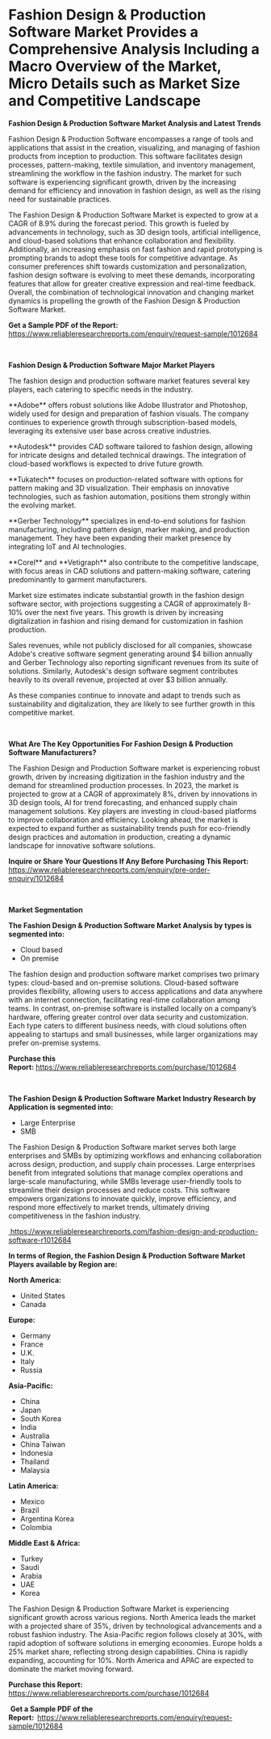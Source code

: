 <p><h1>Fashion Design & Production Software Market Provides a Comprehensive Analysis Including a Macro Overview of the Market, Micro Details such as Market Size and Competitive Landscape</h1></p><p><strong>Fashion Design & Production Software Market Analysis and Latest Trends</strong></p>
<p><p>Fashion Design & Production Software encompasses a range of tools and applications that assist in the creation, visualizing, and managing of fashion products from inception to production. This software facilitates design processes, pattern-making, textile simulation, and inventory management, streamlining the workflow in the fashion industry. The market for such software is experiencing significant growth, driven by the increasing demand for efficiency and innovation in fashion design, as well as the rising need for sustainable practices.</p><p>The Fashion Design & Production Software Market is expected to grow at a CAGR of 8.9% during the forecast period. This growth is fueled by advancements in technology, such as 3D design tools, artificial intelligence, and cloud-based solutions that enhance collaboration and flexibility. Additionally, an increasing emphasis on fast fashion and rapid prototyping is prompting brands to adopt these tools for competitive advantage. As consumer preferences shift towards customization and personalization, fashion design software is evolving to meet these demands, incorporating features that allow for greater creative expression and real-time feedback. Overall, the combination of technological innovation and changing market dynamics is propelling the growth of the Fashion Design & Production Software Market.</p></p>
<p><strong>Get a Sample PDF of the Report:&nbsp;</strong> <a href="https://www.reliableresearchreports.com/enquiry/request-sample/1012684?utm_campaign=3435&utm_medium=2&utm_source=Github&utm_content=ia&utm_term=19042025&utm_id=fashion-design-production-software">https://www.reliableresearchreports.com/enquiry/request-sample/1012684</a></p>
<p>&nbsp;</p>
<p><strong>Fashion Design & Production Software Major Market Players</strong></p>
<p><p>The fashion design and production software market features several key players, each catering to specific needs in the industry. </p><p>**Adobe** offers robust solutions like Adobe Illustrator and Photoshop, widely used for design and preparation of fashion visuals. The company continues to experience growth through subscription-based models, leveraging its extensive user base across creative industries.</p><p>**Autodesk** provides CAD software tailored to fashion design, allowing for intricate designs and detailed technical drawings. The integration of cloud-based workflows is expected to drive future growth.</p><p>**Tukatech** focuses on production-related software with options for pattern making and 3D visualization. Their emphasis on innovative technologies, such as fashion automation, positions them strongly within the evolving market.</p><p>**Gerber Technology** specializes in end-to-end solutions for fashion manufacturing, including pattern design, marker making, and production management. They have been expanding their market presence by integrating IoT and AI technologies.</p><p>**Corel** and **Vetigraph** also contribute to the competitive landscape, with focus areas in CAD solutions and pattern-making software, catering predominantly to garment manufacturers.</p><p>Market size estimates indicate substantial growth in the fashion design software sector, with projections suggesting a CAGR of approximately 8-10% over the next five years. This growth is driven by increasing digitalization in fashion and rising demand for customization in fashion production.</p><p>Sales revenues, while not publicly disclosed for all companies, showcase Adobe's creative software segment generating around $4 billion annually and Gerber Technology also reporting significant revenues from its suite of solutions. Similarly, Autodesk's design software segment contributes heavily to its overall revenue, projected at over $3 billion annually.</p><p>As these companies continue to innovate and adapt to trends such as sustainability and digitalization, they are likely to see further growth in this competitive market.</p></p>
<p>&nbsp;</p>
<p><strong>What Are The Key Opportunities For Fashion Design & Production Software Manufacturers?</strong></p>
<p><p>The Fashion Design and Production Software market is experiencing robust growth, driven by increasing digitization in the fashion industry and the demand for streamlined production processes. In 2023, the market is projected to grow at a CAGR of approximately 8%, driven by innovations in 3D design tools, AI for trend forecasting, and enhanced supply chain management solutions. Key players are investing in cloud-based platforms to improve collaboration and efficiency. Looking ahead, the market is expected to expand further as sustainability trends push for eco-friendly design practices and automation in production, creating a dynamic landscape for innovative software solutions.</p></p>
<p><strong>Inquire or Share Your Questions If Any Before Purchasing This Report:</strong> <a href="https://www.reliableresearchreports.com/enquiry/pre-order-enquiry/1012684?utm_campaign=3435&utm_medium=2&utm_source=Github&utm_content=ia&utm_term=19042025&utm_id=fashion-design-production-software">https://www.reliableresearchreports.com/enquiry/pre-order-enquiry/1012684</a></p>
<p>&nbsp;</p>
<p><strong>Market Segmentation</strong></p>
<p><strong>The Fashion Design & Production Software Market Analysis by types is segmented into:</strong></p>
<p><ul><li>Cloud based</li><li>On premise</li></ul></p>
<p><p>The fashion design and production software market comprises two primary types: cloud-based and on-premise solutions. Cloud-based software provides flexibility, allowing users to access applications and data anywhere with an internet connection, facilitating real-time collaboration among teams. In contrast, on-premise software is installed locally on a company’s hardware, offering greater control over data security and customization. Each type caters to different business needs, with cloud solutions often appealing to startups and small businesses, while larger organizations may prefer on-premise systems.</p></p>
<p><strong>Purchase this Report:&nbsp;</strong><a href="https://www.reliableresearchreports.com/purchase/1012684?utm_campaign=3435&utm_medium=2&utm_source=Github&utm_content=ia&utm_term=19042025&utm_id=fashion-design-production-software">https://www.reliableresearchreports.com/purchase/1012684</a></p>
<p>&nbsp;</p>
<p><strong>The Fashion Design & Production Software Market Industry Research by Application is segmented into:</strong></p>
<p><ul><li>Large Enterprise</li><li>SMB</li></ul></p>
<p><p>The Fashion Design & Production Software market serves both large enterprises and SMBs by optimizing workflows and enhancing collaboration across design, production, and supply chain processes. Large enterprises benefit from integrated solutions that manage complex operations and large-scale manufacturing, while SMBs leverage user-friendly tools to streamline their design processes and reduce costs. This software empowers organizations to innovate quickly, improve efficiency, and respond more effectively to market trends, ultimately driving competitiveness in the fashion industry.</p></p>
<p><a href="https://www.reliableresearchreports.com/fashion-design-and-production-software-r1012684?utm_campaign=3435&utm_medium=2&utm_source=Github&utm_content=ia&utm_term=19042025&utm_id=fashion-design-production-software">&nbsp;https://www.reliableresearchreports.com/fashion-design-and-production-software-r1012684</a></p>
<p><strong>In terms of Region, the Fashion Design & Production Software Market Players available by Region are:</strong></p>
<p>
    <p> <strong> North America: </strong>
        <ul>
            <li>United States</li>
            <li>Canada</li>
        </ul>
        </p> 
    <p> <strong> Europe: </strong>
        <ul>
            <li>Germany</li>
            <li>France</li>
            <li>U.K.</li>
            <li>Italy</li>
            <li>Russia</li>
        </ul>
        </p> 
    <p> <strong> Asia-Pacific: </strong>
        <ul>
            <li>China</li>
            <li>Japan</li>
            <li>South Korea</li>
            <li>India</li>
            <li>Australia</li>
            <li>China Taiwan</li>
            <li>Indonesia</li>
            <li>Thailand</li>
            <li>Malaysia</li>
        </ul>
        </p> 
    <p> <strong> Latin America: </strong>
        <ul>
            <li>Mexico</li>
            <li>Brazil</li>
            <li>Argentina Korea</li>
            <li>Colombia</li>
        </ul>
        </p> 
    <p> <strong> Middle East & Africa: </strong>
        <ul>
            <li>Turkey</li>
            <li>Saudi</li>
            <li>Arabia</li>
            <li>UAE</li>
            <li>Korea</li>
        </ul>
    </p>
    </p>
<p><p>The Fashion Design & Production Software Market is experiencing significant growth across various regions. North America leads the market with a projected share of 35%, driven by technological advancements and a robust fashion industry. The Asia-Pacific region follows closely at 30%, with rapid adoption of software solutions in emerging economies. Europe holds a 25% market share, reflecting strong design capabilities. China is rapidly expanding, accounting for 10%. North America and APAC are expected to dominate the market moving forward.</p></p>
<p><strong>Purchase this Report: </strong><a href="https://www.reliableresearchreports.com/purchase/1012684?utm_campaign=3435&utm_medium=2&utm_source=Github&utm_content=ia&utm_term=19042025&utm_id=fashion-design-production-software">https://www.reliableresearchreports.com/purchase/1012684</a></p>
<p>&nbsp;<strong>Get a Sample PDF of the Report:&nbsp;&nbsp;</strong><a href="https://www.reliableresearchreports.com/enquiry/request-sample/1012684?utm_campaign=3435&utm_medium=2&utm_source=Github&utm_content=ia&utm_term=19042025&utm_id=fashion-design-production-software">https://www.reliableresearchreports.com/enquiry/request-sample/1012684</a></p>
<p><strong></strong></p>
<p><p></p><p></p><p></p></p>